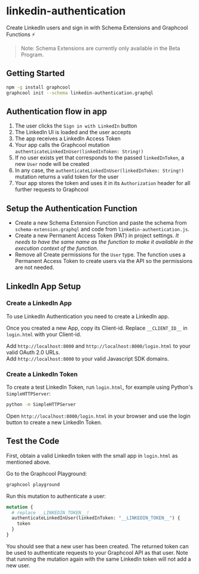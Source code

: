 # linkedin-authentication

Create LinkedIn users and sign in with Schema Extensions and Graphcool Functions ⚡️

> Note: Schema Extensions are currently only available in the Beta Program.

## Getting Started

```sh
npm -g install graphcool
graphcool init --schema linkedin-authentication.graphql
```

## Authentication flow in app

1. The user clicks the `Sign in with LinkedIn` button
2. The LinkedIn UI is loaded and the user accepts
3. The app receives a LinkedIn Access Token
4. Your app calls the Graphcool mutation `authenticateLinkedInUser(linkedInToken: String!)`
5. If no user exists yet that corresponds to the passed `linkedInToken`, a new `User` node will be created
6. In any case, the `authenticateLinkedInUser(linkedInToken: String!)` mutation returns a valid token for the user
7. Your app stores the token and uses it in its `Authorization` header for all further requests to Graphcool

## Setup the Authentication Function

* Create a new Schema Extension Function and paste the schema from `schema-extension.graphql` and code from `linkedin-authentication.js`.
* Create a new Permanent Access Token (PAT) in project settings. *It needs to have the same name as the function to make it available in the execution context of the function.*
* Remove all Create permissions for the `User` type. The function uses a Permanent Access Token to create users via the API so the permissions are not needed.

## LinkedIn App Setup

### Create a LinkedIn App

To use LinkedIn Authentication you need to create a LinkedIn app.

Once you created a new App, copy its Client-id. Replace `__CLIENT_ID__` in `login.html` with your Client-id.

Add `http://localhost:8000` and `http://localhost:8000/login.html` to your valid OAuth 2.0 URLs.  
Add `http://localhost:8000` to your valid Javascript SDK domains.

### Create a LinkedIn Token

To create a test LinkedIn Token, run `login.html`, for example using Python's `SimpleHTTPServer`:

```sh
python -m SimpleHTTPServer
```

Open `http://localhost:8000/login.html` in your browser and use the login button to create a new LinkedIn Token.

## Test the Code

First, obtain a valid LinkedIn token with the small app in `login.html` as mentioned above.

Go to the Graphcool Playground:

```sh
graphcool playground
```

Run this mutation to authenticate a user:

```graphql
mutation {
  # replace __LINKEDIN_TOKEN__!
  authenticateLinkedInUser(linkedInToken: "__LINKEDIN_TOKEN__") {
    token
  }
}
```

You should see that a new user has been created. The returned token can be used to authenticate requests to your Graphcool API as that user. Note that running the mutation again with the same LinkedIn token will not add a new user.
